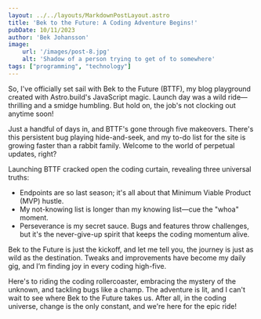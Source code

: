 ```yaml
---
layout: ../../layouts/MarkdownPostLayout.astro
title: 'Bek to the Future: A Coding Adventure Begins!'
pubDate: 10/11/2023
author: 'Bek Johansson'
image:
    url: '/images/post-8.jpg'
    alt: 'Shadow of a person trying to get of to somewhere'
tags: ["programming", "technology"]
---
```

<div class='prose'>

So, I've officially set sail with Bek to the Future (BTTF), my blog playground created with Astro.build's JavaScript magic. Launch day was a wild ride—thrilling and a smidge humbling. But hold on, the job's not clocking out anytime soon!

Just a handful of days in, and BTTF's gone through five makeovers. There's this persistent bug playing hide-and-seek, and my to-do list for the site is growing faster than a rabbit family. Welcome to the world of perpetual updates, right?

Launching BTTF cracked open the coding curtain, revealing three universal truths:
<ul>
    <li>Endpoints are so last season; it's all about that Minimum Viable Product (MVP) hustle.</li>
    <li> My not-knowing list is longer than my knowing list—cue the "whoa" moment.</li>
    <li> Perseverance is my secret sauce. Bugs and features throw challenges, but it's the never-give-up spirit that keeps the coding momentum alive.</li>
</ul>

Bek to the Future is just the kickoff, and let me tell you, the journey is just as wild as the destination. Tweaks and improvements have become my daily gig, and I’m finding joy in every coding high-five.

Here's to riding the coding rollercoaster, embracing the mystery of the unknown, and tackling bugs like a champ. The adventure is lit, and I can't wait to see where Bek to the Future takes us. After all, in the coding universe, change is the only constant, and we're here for the epic ride! 

</div>